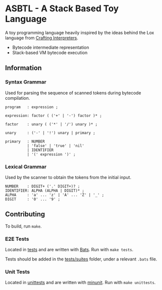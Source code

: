 # ASBTL - A Stack Based Toy Language

A toy programming language heavily inspired by the ideas behind the Lox
language from [Crafting Interpreters](https://craftinginterpreters.com/).

- Bytecode intermediate representation
- Stack-based VM bytecode execution

## Information

### Syntax Grammar

Used for parsing the sequence of scanned tokens during bytecode compilation.

```text
program   : expression ;

expression: factor ( ('+' | '-') factor )* ;

factor    : unary ( ('*' | '/') unary )* ;

unary     : ('-' | '!') unary | primary ;

primary   : NUMBER
          | 'false' | 'true' | 'nil'
          | IDENTIFIER
          | '(' expression ')' ;

```

### Lexical Grammar

Used by the scanner to obtain the tokens from the initial input.

```text
NUMBER    : DIGIT+ ('.' DIGIT+)? ;
IDENTIFIER: ALPHA (ALPHA | DIGIT)* ;
ALPHA     : 'a' ... 'z' | 'A' ... 'Z' | '_' ;
DIGIT     : '0' ... '9' ;
```

## Contributing

To build, run `make`.

### E2E Tests

Located in [tests](./tests/) and are written with [Bats](https://bats-core.readthedocs.io/en/stable/index.html).
Run with `make tests`.

Tests should be added in the [tests/suites](./tests/suite/) folder, under a
relevant `.bats` file.

### Unit Tests

Located in [unittests](./unittests/) and are written with [minunit](https://github.com/bzgec/minunit/blob/master/README.md).
Run with `make unittests`.
